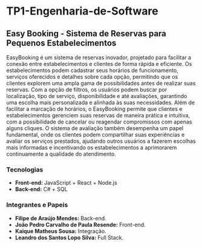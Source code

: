 # TP1-Engenharia-de-Software

## Easy Booking - Sistema de Reservas para Pequenos Estabelecimentos
EasyBooking é um sistema de reservas inovador, projetado para facilitar a conexão entre estabelecimentos e clientes de forma rápida e eficiente. Os estabelecimentos podem cadastrar seus horários de funcionamento, serviços oferecidos e detalhes sobre cada opção, permitindo que os clientes explorem uma ampla gama de possibilidades antes de realizar suas reservas. 
Com a opção de filtros, os usuários podem buscar por localização, tipo de serviço, disponibilidade e até avaliações, garantindo uma escolha mais personalizada e alinhada às suas necessidades. Além de facilitar a marcação de horários, o EasyBooking permite que clientes e estabelecimentos gerenciem suas reservas de maneira prática e intuitiva, com a possibilidade de cancelar ou reagendar compromissos com apenas alguns cliques. 
O sistema de avaliação também desempenha um papel fundamental, onde os clientes podem compartilhar suas experiências e avaliar os serviços prestados, ajudando outros usuários a fazerem escolhas mais informadas e incentivando os estabelecimentos a aprimorarem continuamente a qualidade do atendimento.

### Tecnologias
- **Front-end:** JavaScript + React + Node.js
- **Back-end:** C# + SQL

### Integrantes e Papeis
- **Filipe de Araújo Mendes:** Back-end.
- **João Pedro Carvalho de Paula Resende:** Front-end.
- **Kaique Matheus Sousa:** Integração.
- **Leandro dos Santos Lopo Silva:** Full Stack.

